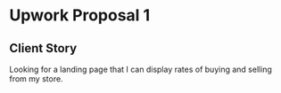 # Upwork Proposal 1

## Client Story
Looking for a landing page that I can display rates of buying and selling from my store. 